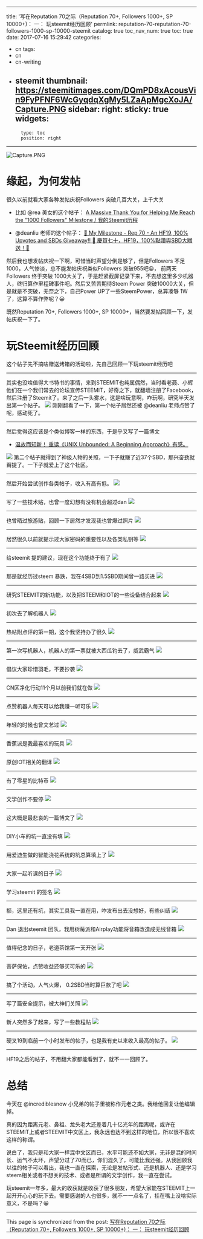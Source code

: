 
---
title: '写在Reputation 70之际（Reputation 70+, Followers 1000+, SP 10000+)： 一： 玩steemit经历回顾'
permlink: reputation-70-reputation-70-followers-1000-sp-10000-steemit
catalog: true
toc_nav_num: true
toc: true
date: 2017-07-16 15:29:42
categories:
- cn
tags:
- cn
- cn-writing
- steemit
thumbnail: https://steemitimages.com/DQmPD8xAcousVin9FyPFNF6WcGyqdqXgMy5LZaApMgcXoJA/Capture.PNG
sidebar:
    right:
        sticky: true
widgets:
    -
        type: toc
        position: right
---


![Capture.PNG](https://steemitimages.com/DQmPD8xAcousVin9FyPFNF6WcGyqdqXgMy5LZaApMgcXoJA/Capture.PNG)

# 缘起，为何发帖

很久以前就看大家各种发帖庆祝Followers 突破几百大关，上千大关
* 比如 @rea 美女的这个帖子：
[A Massive Thank You for Helping Me Reach the "1000 Followers" Milestone / 我的Steemit历程](https://steemit.com/steemit/@rea/a-massive-thank-you-for-helping-me-reach-the-1000-followers-milestone-steemit-1000)

* @deanliu 老师的这个帖子：
[🎈 My Milestone - Rep 70 - An HF19, 100% Upvotes and SBDs Giveaway!! 🎈 慶賀七十，HF19，100%點讚與SBD大贈送！🎈](https://steemit.com/steemit/@deanliu/my-milestone-rep-70-an-hf19-100-upvotes-and-sbds-giveaway-hf19-100-sbd)

然后我也想发帖庆祝一下啊，可惜当时声望分倒是够了，但是Followers 不足 1000，人气惨淡，总不能发帖庆祝类似Followers 突破955吧😀， 前两天Followers 终于突破 1000大关了，于是赶紧截屏记录下来，不去想这里多少机器人，终归算作里程碑事件吧。然后又苦苦期待Steem Power 突破10000大关，但是就是不突破，无奈之下，自己Power UP了一些SteemPower，总算凑够 1W了，这算不算作弊呢？😀

既然Reputation 70+, Followers 1000+, SP 10000+，当然要发帖回顾一下，发帖庆祝一下了。

# 玩Steemit经历回顾

这个帖子先不搞啥赠送烤箱的活动啦，先自己回顾一下玩steemit经历吧

----

其实也没啥值得大书特书的事情，来到STEEMIT也纯属偶然，当时看老聂、小辉他们在一个我们常去的论坛宣传STEEMIT，好奇之下，就翻墙注册了Facebook，然后注册了Steemit了。来了之后一头雾水，这是啥玩意啊，咋玩啊，研究半天发出第一个帖子。
![](https://steemitimages.com/DQmUNsWz7UUsQj6rFFqa5Wdy1z4nACpZg424BKK7RYT3bWt/image.png)
刚刚翻看了一下，第一个帖子居然还被 @deanliu 老师点赞了呢，感动死了。

----
然后觉得这应该是个类似博客一样的东西，于是乎又写了一篇博文
* [温故而知新！ 重读《UNIX Unbounded: A Beginning Approach》有感。](https://steemit.com/cn/@oflyhigh/unix-unbounded-a-beginning-approach)

![](https://steemitimages.com/DQmc82fw9rqGn3yZmGostdgvCt5oV719d49QH5c99BzvxLR/image.png)
第二个帖子就得到了神级人物的关照，一下子就赚了近37个SBD，那兴奋劲就甭提了。一下子就爱上了这个社区。

----

然后开始尝试创作各类帖子，收入有高有低。
![](https://steemitimages.com/DQmRjiEdHxDFUBGijwzSZNVGTYMja9bAkp8mikAS3DeV24y/image.png)

----

写了一些技术贴，也曾一度幻想有没有机会超过dan
![](https://steemitimages.com/DQmeCWhqTpTT3JNPa1CuNTam8Ytkygx9AkijDa5u7gDA2J5/image.png)

----

也曾晒过旅游贴，回顾一下居然才发现我也曾爆过照片
![](https://steemitimages.com/DQmVqUHBT4dAmENwgLBAVCMpWFcF8MQE2NfuFPsvxG7aAUF/image.png)

----

居然很久以前就提示过大家密码的重要性以及各类私钥等
![](https://steemitimages.com/DQme7h9K1tYPU47BByVMm8HP9ciGViNqBM5vy7iLButiXXY/image.png)

----

给steemit 提的建议，现在这个功能终于有了
![](https://steemitimages.com/DQmW1oVButbPYhdngw8hh4iUmJq6Ji3tEH91bacHFwS5dvn/image.png)

----

那是就经历过steem 暴跌，我在4SBD到1.5SBD期间曾一路买进
![](https://steemitimages.com/DQmSCgw8JPjHbZ3zpfdLqHTL8X3Va4omPuCpapSr7h2ShHA/image.png)

----

研究STEEMIT的新功能，以及把STEEM和IOT的一些设备结合起来
![](https://steemitimages.com/DQmWhxp5SLofAM8aPNtAUxvXdsHRxjP97PswjNvzSvLbE6R/image.png)

----

初次去了解机器人
![](https://steemitimages.com/DQmQKh13feKSyeme4oqw8YxsRGP95VaXYe7gDF9KmekKK1G/image.png)

----

热帖附点评的第一期，这个我坚持办了很久
![](https://steemitimages.com/DQmUKgTmV4Wqrxaodrs95dKLYCJa1JcyLWMmcUY8pRoY4Cs/image.png)

----

第一次写机器人，机器人的第一票就被大西瓜钓去了，威武霸气
![](https://steemitimages.com/DQmQbY8Yg3nhNfNsTVqWvrNH6rwQYmnC39Lf5vYR1Q7KPQ6/image.png)

----

倡议大家珍惜羽毛，不要抄袭
![](https://steemitimages.com/DQmQrW1gtc8pnNpHndzepi5q5U2SY286zmCwGSDBSgAMWoF/image.png)

----

CN区净化行动11个月以前我们就在做
![](https://steemitimages.com/DQmPJgA9aj9FMqyvccLJwVLgAuqwf12TGXN5FwcNXy1JgYc/image.png)

----

点赞机器人每天可以给我赚一听可乐
![](https://steemitimages.com/DQmVeh5Srx7y2gmwRv9dqBdzkZMJZCRk12gZtmS9eQgBtST/image.png)

----

年轻的时候也曾文艺过
![](https://steemitimages.com/DQmZw8tgmKyFygQc95AUTCwbX1tNTGsFppeU3TNsfCe2KFN/image.png)

----

香蕉派是我最喜欢的玩具
![](https://steemitimages.com/DQmTLg1ss3YpRexQzwebNpWDjeiHohPJ41uQSHy4XWLQ4xC/image.png)

----

原创IOT相关的翻译
![](https://steemitimages.com/DQmZdsELx2mixXrT9D9WaZjsGhUFw5KE4MCcpAChab4EKx8/image.png)

----

有了零星的比特币
![](https://steemitimages.com/DQmXuW95taSyBGF34zFV9FJ8TwYcGU1AoUk2Yr71nyNXdLX/image.png)

----

文学创作不要停
![](https://steemitimages.com/DQmRJRvYCRwAJwS9KAcoooEZhM2rTbUKJwFd1RqHKt8r3f9/image.png)

----

这大概是最悲哀的一篇博文了
![](https://steemitimages.com/DQmZ4KkUsk8q9KdT41LrwqQYLvaZN2ZSXrKqH75tHmo7uBU/image.png)

---

DIY小车的坑一直没有填
![](https://steemitimages.com/DQmT3VRakToCMFwGChiG2yWMsL4TFoNCxsG7WSPoAJikND5/image.png)

----

用爱迪生做的智能浇花系统的坑总算填上了
![](https://steemitimages.com/DQmPQ1LGozPV4yJMsSkVsyKrynfferYTVD5BK19F4RLyGdP/image.png)

----

大家一起听课的日子
![](https://steemitimages.com/DQmdevPmspf8jn2PXqB6GHyTsxaqjMqRRUyvFK5Hz7A12yj/image.png)

----

学习steemit 的签名
![](https://steemitimages.com/DQmPfgLYMagP9kQh9hHqW4JYdZZGaHejcEPeXBQc9ywW9Vq/image.png)

----

额，这里还有坑，其实工具我一直在用，咋发布出去没想好，有些纠结
![](https://steemitimages.com/DQmPgW5zKF82VsZShHNeBwznkwrEuzq545d1BeusX3Zm7Vq/image.png)

----

Dan 退出steemit 团队，我用树莓派和Airplay功能将音箱改造成无线音箱
![](https://steemitimages.com/DQmc72JQZzBjbyTunUdpT1H2mRZvw4FRWwsbYCCLAZ57CUp/image.png)

----

值得纪念的日子，老道茶馆第一天开张
![](https://steemitimages.com/DQmNMUQateKKMvgtLzbkXc26QxgVn7rj3UFjSJCaVB6NjBr/image.png)

----

菩萨保佑，点赞收益还够买可乐的
![](https://steemitimages.com/DQmeJN4ASiBeNJSP7TfoqspmsMVenCGngt2QiLpKMAKvKbm/image.png)

----

搞了个活动，人气火爆， 0.2SBD当时算巨款了吧
![](https://steemitimages.com/DQmTqwmXJGSDq2qtXPEKeC12HibXPhQF7mrMYpfqctS6BdB/image.png)

----

写了篇安全提示，被大神们关照
![](https://steemitimages.com/DQmeMJnK9psiskuPBsLu65E7WRNagYQzpVdBuRAEo3tCctW/image.png)

----

新人突然多了起来，写了一些教程贴
![](https://steemitimages.com/DQmZM38mrvFnnnedHKtTCsB5RXbvsnYmn4UcAuonPtmacuZ/image.png)

----
硬叉19到临前一个小时发布的帖子，也是我有史以来收入最高的帖子。
![](https://steemitimages.com/DQmdLJW96iHjee7dMWnYbdsdCoLWd4QVPnf9VqmV3DfjpDP/image.png)

----
HF19之后的帖子，不用翻大家都能看到了，就不一一回顾了。

# 总结

今天在 @incrediblesnow 小兄弟的帖子里被称作元老之类。我给他回复让他编辑掉。

真的因为距离元老、鼻祖、龙头老大还差着几十亿光年的距离呢，或许在STEEMIT上或者STEEMIT中文区上，我永远也达不到这样的地位，所以很不喜欢这样的称谓。

说白了，我只是和大家一样混中文区而已，水平可能还不如大家，无非是混的时间长、运气不太坏，声望分过了70而已，你们混久了，可能比我还强。从我回顾我以往的帖子可以看出，我也一直在探索，无论是发帖形式、还是机器人、还是学习steem相关或者不想关的技术、或者是所谓的文学创作，我一直在尝试。

玩steemit一年多，最大的收获就是收获了很多朋友，希望大家能在STEEMIT上一起开开心心的玩下去。需要感谢的人也很多，就不一一点名了，挂在嘴上没啥实际意义，不是吗？😀

- - -

This page is synchronized from the post: [写在Reputation 70之际（Reputation 70+, Followers 1000+, SP 10000+)： 一： 玩steemit经历回顾](https://steemit.com/@oflyhigh/reputation-70-reputation-70-followers-1000-sp-10000-steemit)
